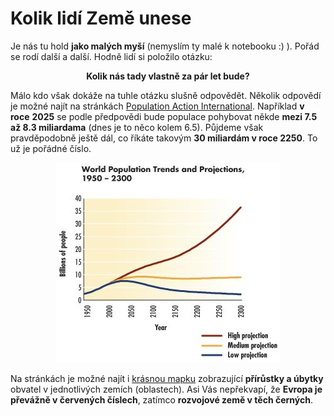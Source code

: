 <!--
title : Kolik lidí Země unese
author : Roman Ožana <ozana@omdesign.cz>
date : 3.10.2006 22:15:37
tags : zajimavosti
-->

# Kolik lidí Země unese

Je nás tu hold **jako malých myší** (nemyslím ty malé k notebooku :) ). Pořád se rodí další a další. Hodně lidí si položilo otázku:

<p align="center">
  <strong>Kolik nás tady vlastně za pár let bude?</strong>
</p>

Málo kdo však dokáže na tuhle otázku slušně odpovědět. Několik odpovědí je možné najít na stránkách [Population Action International][1]. Například **v roce** **2025** se podle předpovědi bude populace pohybovat někde **mezi 7.5 až 8.3 miliardama** (dnes je to něco kolem 6.5). Půjdeme však pravděpodobně ještě dál, co říkáte takovým **30 miliardám v roce 2250**. To už je pořádné číslo.

<p style="text-align: center;" align="center">
  <img class="aligncenter" title="Graf vývoje počtu obyvatel na Zemi" src="populace.jpg" alt="Graf vývoje počtu obyvatel na Zemi" />
</p>

Na stránkách je možné najít i [krásnou mapku][2] zobrazující **přírůstky a úbytky** obvatel v jednotlivých zemích (oblastech). Asi Vás nepřekvapí, že **Evropa je převážně v červených číslech**, zatímco **rozvojové země v těch černých**.

 [1]: http://www.populationaction.org/ "Odkaz na stránky Population Action"
 [2]: http://www.populationaction.org/resources/publications/mappingthefuture/index.htm "Krásná mapka :) přírůstků a úbytků obyvatel"